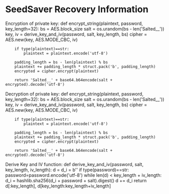 # SeedSaver Recovery Information

Encryption of private key:
def encrypt_string(plaintext, password, key_length=32):
        bs = AES.block_size
        salt = os.urandom(bs - len('Salted__'))
        key, iv = derive_key_and_iv(password, salt, key_length, bs)
        cipher = AES.new(key, AES.MODE_CBC, iv)

        if type(plaintext)==str:
            plaintext = plaintext.encode('utf-8')

        padding_length = bs - len(plaintext) % bs 
        plaintext += padding_length * struct.pack('b', padding_length)
        encrypted = cipher.encrypt(plaintext)

        return 'Salted__' + base64.b64encode(salt + encrypted).decode('utf-8')

Decryption of private key:
def encrypt_string(plaintext, password, key_length=32):
        bs = AES.block_size
        salt = os.urandom(bs - len('Salted__'))
        key, iv = derive_key_and_iv(password, salt, key_length, bs)
        cipher = AES.new(key, AES.MODE_CBC, iv)

        if type(plaintext)==str:
            plaintext = plaintext.encode('utf-8')

        padding_length = bs - len(plaintext) % bs 
        plaintext += padding_length * struct.pack('b', padding_length)
        encrypted = cipher.encrypt(plaintext)

        return 'Salted__' + base64.b64encode(salt + encrypted).decode('utf-8')

Derive Key and IV function:
def derive_key_and_iv(password, salt, key_length, iv_length):
    d = d_i = b''
    if type(password)==str:
        password=password.encode('utf-8')
    while len(d) < key_length + iv_length:
        d_i = hashlib.sha256(d_i + password + salt).digest()
        d += d_i
    return d[:key_length], d[key_length:key_length+iv_length]
